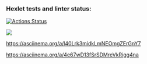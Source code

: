 ### Hexlet tests and linter status:
[![Actions Status](https://github.com/artch3r/frontend-project-lvl1/workflows/hexlet-check/badge.svg)](https://github.com/artch3r/frontend-project-lvl1/actions)

<a href="https://codeclimate.com/github/artch3r/frontend-project-lvl1/maintainability"><img src="https://api.codeclimate.com/v1/badges/9a6fa6bf551e6a7e6412/maintainability" /></a>

https://asciinema.org/a/l40Lrk3midkLmNEOmgZErGnY7

https://asciinema.org/a/4e67wD13fSrSDMreVkRigg4na
